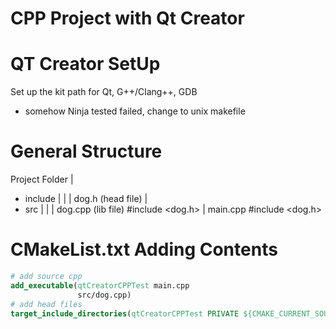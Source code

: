 CPP Project with Qt Creator
===

# QT Creator SetUp
Set up the kit path for Qt, G++/Clang++, GDB
- somehow Ninja tested failed, change to unix makefile

# General Structure

Project Folder
 |
 - include
 |  |
 |  dog.h  (head file)
 |
 - src
 |  |
 |  dog.cpp (lib file) #include <dog.h>
 |
 main.cpp #include <dog.h>
 
 
# CMakeList.txt Adding Contents
 
```cmake
# add source cpp
add_executable(qtCreatorCPPTest main.cpp
               src/dog.cpp)
# add head files             
target_include_directories(qtCreatorCPPTest PRIVATE ${CMAKE_CURRENT_SOURCE_DIR}/include)
```
